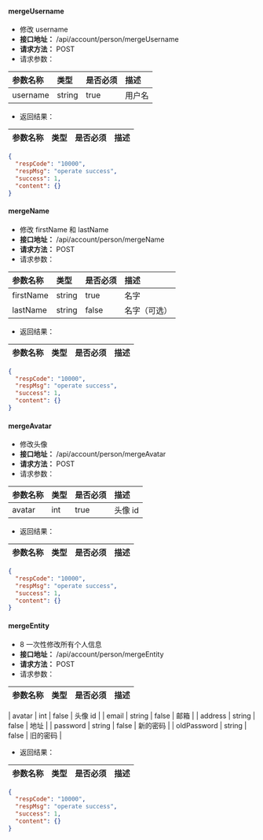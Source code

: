 #### mergeUsername

- 修改 username
- **接口地址：** /api/account/person/mergeUsername
- **请求方法：** POST
- 请求参数：

| 参数名称 | 类型   | 是否必须 | 描述   |
| :------- | :----- | :------- | :----- |
| username | string | true     | 用户名 |

- 返回结果：

| 参数名称 | 类型 | 是否必须 | 描述 |
| :------- | :--- | :------- | :--- |


```json
{
  "respCode": "10000",
  "respMsg": "operate success",
  "success": 1,
  "content": {}
}
```


#### mergeName


- 修改 firstName 和 lastName
- **接口地址：** /api/account/person/mergeName
- **请求方法：** POST
- 请求参数：

| 参数名称  | 类型   | 是否必须 | 描述         |
| :-------- | :----- | :------- | :----------- |
| firstName | string | true     | 名字         |
| lastName  | string | false    | 名字（可选） |

- 返回结果：

| 参数名称 | 类型 | 是否必须 | 描述 |
| :------- | :--- | :------- | :--- |


```json
{
  "respCode": "10000",
  "respMsg": "operate success",
  "success": 1,
  "content": {}
}
```

#### mergeAvatar


- 修改头像
- **接口地址：** /api/account/person/mergeAvatar
- **请求方法：** POST
- 请求参数：

| 参数名称 | 类型 | 是否必须 | 描述    |
| :------- | :--- | :------- | :------ |
| avatar   | int  | true     | 头像 id |

- 返回结果：

| 参数名称 | 类型 | 是否必须 | 描述 |
| :------- | :--- | :------- | :--- |


```json
{
  "respCode": "10000",
  "respMsg": "operate success",
  "success": 1,
  "content": {}
}
```

#### mergeEntity

- 8 一次性修改所有个人信息
- **接口地址：** /api/account/person/mergeEntity
- **请求方法：** POST
- 请求参数：

| 参数名称 | 类型 | 是否必须 | 描述 |
| :------- | :--- | :------- | :--- |


| avatar | int | false | 头像 id |
| email | string | false | 邮箱 |
| address | string | false | 地址 |
| password | string | false | 新的密码 |
| oldPassword | string | false | 旧的密码 |

- 返回结果：

| 参数名称 | 类型 | 是否必须 | 描述 |
| :------- | :--- | :------- | :--- |


```json
{
  "respCode": "10000",
  "respMsg": "operate success",
  "success": 1,
  "content": {}
}
```
